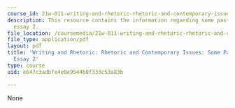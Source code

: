 ```yaml
---
course_id: 21w-011-writing-and-rhetoric-rhetoric-and-contemporary-issues-fall-2015
description: This resource contains the information regarding some past topics for
  essay 2.
file_location: /coursemedia/21w-011-writing-and-rhetoric-rhetoric-and-contemporary-issues-fall-2015/e647c3adbfe4e0e9544b8f333c53a83b_MIT21W_011F15_past.pdf
file_type: application/pdf
layout: pdf
title: 'Writing and Rhetoric: Rhetoric and Contemporary Issues: Some Past Topics for
  Essay 2'
type: course
uid: e647c3adbfe4e0e9544b8f333c53a83b

---
```

None